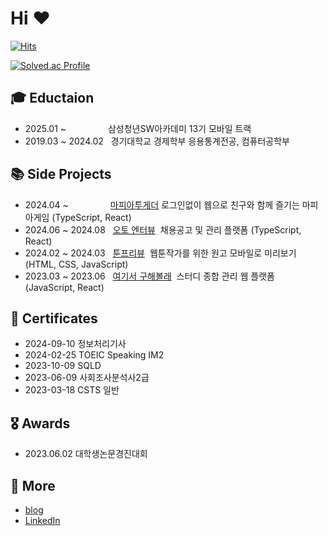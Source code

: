 # Hi ♥
[![Hits](https://hits.seeyoufarm.com/api/count/incr/badge.svg?url=https%3A%2F%2Fgithub.com%2Fcheonjiyun&count_bg=%23FB9724&title_bg=%23555555&icon=&icon_color=%23E7E7E7&title=hits&edge_flat=false)](https://hits.seeyoufarm.com)

[![Solved.ac Profile](http://mazassumnida.wtf/api/v2/generate_badge?boj=gunbam715)](https://solved.ac/gunbam715/)


## 🎓 Eductaion

- 2025.01 ~ &nbsp;&nbsp;&nbsp;&nbsp;&nbsp;&nbsp;&nbsp;&nbsp;&nbsp;&nbsp;&nbsp;&nbsp;&nbsp;&nbsp;&nbsp; 삼성청년SW아카데미 13기 모바일 트랙
- 2019.03 ~ 2024.02 &nbsp; 경기대학교 경제학부 응용통계전공, 컴퓨터공학부

## 📚  Side Projects

- 2024.04 ~ &nbsp;&nbsp;&nbsp;&nbsp;&nbsp;&nbsp;&nbsp;&nbsp;&nbsp;&nbsp;&nbsp;&nbsp;&nbsp;&nbsp;&nbsp; [마피아투게더](https://github.com/mafia-together) 로그인없이 웹으로 친구와 함께 즐기는 마피아게임 (TypeScript, React)
- 2024.06 ~ 2024.08 &nbsp; [오토 엔터뷰](https://github.com/cheonjiyun/auto-enterview-fe) &nbsp;채용공고 및 관리 플랫폼 (TypeScript, React)
- 2024.02 ~ 2024.03 &nbsp; [툰프리뷰](https://github.com/cheonjiyun/Toonpreview) &nbsp;웹툰작가를 위한 원고 모바일로 미리보기 (HTML, CSS, JavaScript)
- 2023.03 ~ 2023.06 &nbsp; [여기서 구해볼래](https://github.com/kgu-capstone) &nbsp;스터디 종합 관리 웹 플랫폼 (JavaScript, React)

## 🎫 Certificates
- 2024-09-10 정보처리기사
- 2024-02-25 TOEIC Speaking IM2
- 2023-10-09 SQLD
- 2023-06-09 사회조사분석사2급
- 2023-03-18 CSTS 일반

## 🎖️ Awards
- 2023.06.02 대학생논문경진대회


## 💬  More
- [blog](https://jduenv.tistory.com/)
- [LinkedIn](https://www.linkedin.com/in/cheonjiyun/)

<!--
[<img src="https://img.shields.io/badge/dev블로그-555555?style=for-the-badge&logo=tistory&logoColor=ffffff&label=Tistory&labelColor=000000"/>](https://jduenv.tistory.com/)



**cheonjiyun/cheonjiyun** is a ✨ _special_ ✨ repository because its `README.md` (this file) appears on your GitHub profile.

Here are some ideas to get you started:

- 🔭 I’m currently working on ...
- 🌱 I’m currently learning ...
- 👯 I’m looking to collaborate on ...
- 🤔 I’m looking for help with ...
- 💬 Ask me about ...
- 📫 How to reach me: ...
- 😄 Pronouns: ...
- ⚡ Fun fact: ...
-->

